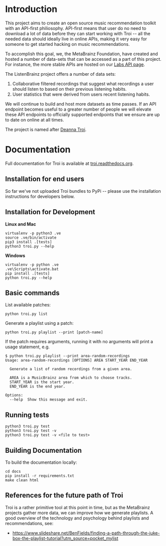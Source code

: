 # Introduction

This project aims to create an open source music recommendation toolkit with an API-first
philiosophy. API-first means that user do no need to download a lot of data before they
can start working with Troi -- all the needed data should ideally live in online APIs, making
it very easy for someone to get started hacking on music recommendations.

To accomplish this goal, we, the MetaBrainz Foundation, have created and hosted a number of data-sets
that can be accessed as a part of this project. For instance, the more stable APIs are hosted on our
[Labs API page](https://labs.api.listenbrainz.org).

The ListenBrainz project offers a number of data sets:

1. Collaborative filtered recordings that suggest what recordings a user should listen to based on
their previous listening habits.
2. User statistics that were derived from users recent listening habits.

We will continue to build and host more datasets as time passes. If an API endpoint becomes useful to
a greater number of people we will elevate these API endpoints to officially supported endpoints
that we ensure are up to date on online at all times.

The project is named after [Deanna Troi](https://en.wikipedia.org/wiki/Deanna_Troi).

# Documentation

Full documentation for Troi is available at [troi.readthedocs.org](https://troi.readthedocs.org).


## Installation for end users

So far we've not uploaded Troi bundles to PyPi -- please use the installation instructions for developers
below.

## Installation for Development

**Linux and Mac**

```
virtualenv -p python3 .ve
source .ve/bin/activate
pip3 install .[tests]
python3 troi.py --help
```

**Windows**

```
virtualenv -p python .ve
.ve\Scripts\activate.bat
pip install .[tests]
python troi.py --help
```

## Basic commands

List available patches:

    python troi.py list

Generate a playlist using a patch:

    python troi.py playlist --print [patch-name]

If the patch requires arguments, running it with no arguments will print a usage statement, e.g.

    $ python troi.py playlist --print area-random-recordings
    Usage: area-random-recordings [OPTIONS] AREA START_YEAR END_YEAR
   
      Generate a list of random recordings from a given area.
   
      AREA is a MusicBrainz area from which to choose tracks.
      START_YEAR is the start year.
      END_YEAR is the end year.
   
    Options:
      --help  Show this message and exit.

## Running tests

```
python3 troi.py test
python3 troi.py test -v
python3 troi.py test -v <file to test>
```

## Building Documentation

To build the documentation locally:

    cd docs
    pip install -r requirements.txt
    make clean html

## References for the future path of Troi

Troi is a rather primitive tool at this point in time, but as the MetaBrainz projects gather more data, we can improve
how we generate playlists. A good overview of the technology and psychology behind playlists and recommendations, see:

* https://www.slideshare.net/BenFields/finding-a-path-through-the-juke-box-the-playlist-tutorial?utm_source=pocket_mylist
